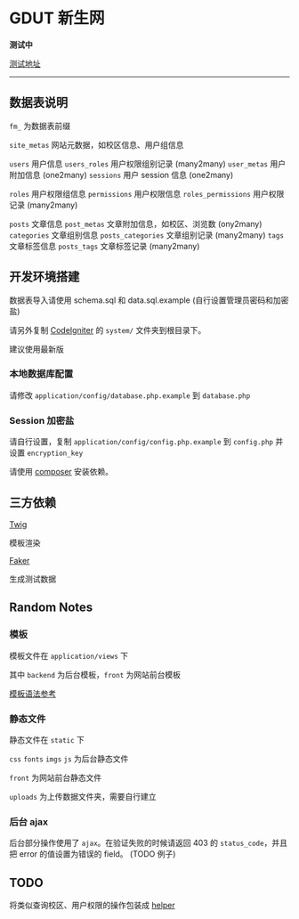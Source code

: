 # GDUT 新生网

**测试中**

[测试地址](http://alpha.youknowmymind.com/)

-----------------

## 数据表说明

`fm_` 为数据表前缀

`site_metas`        网站元数据，如校区信息、用户组信息

`users`             用户信息
`users_roles`       用户权限组别记录 (many2many)
`user_metas`        用户附加信息 (one2many)
`sessions`          用户 session 信息 (one2many)

`roles`             用户权限组信息
`permissions`       用户权限信息
`roles_permissions` 用户权限记录 (many2many)

`posts`             文章信息
`post_metas`        文章附加信息，如校区、浏览数 (ony2many)
`categories`        文章组别信息
`posts_categories`  文章组别记录 (many2many)
`tags`              文章标签信息
`posts_tags`        文章标签记录 (many2many)

## 开发环境搭建

数据表导入请使用 schema.sql 和 data.sql.example (自行设置管理员密码和加密盐)

请另外复制 [CodeIgniter](https://github.com/EllisLab/CodeIgniter) 的 `system/`
文件夹到根目录下。

建议使用最新版

### 本地数据库配置

请修改 `application/config/database.php.example` 到 `database.php`

### Session 加密盐

请自行设置，复制 `application/config/config.php.example` 到 `config.php` 并设置
`encryption_key`

请使用 [composer](http://getcomposer.org) 安装依赖。

## 三方依赖

[Twig](http://twig.sensiolabs.org)

模板渲染

[Faker](https://github.com/fzaninotto/Faker)

生成测试数据

## Random Notes

### 模板

模板文件在 `application/views` 下

其中 `backend` 为后台模板，`front` 为网站前台模板

[模板语法参考](http://twig.sensiolabs.org/doc/templates.html)

### 静态文件

静态文件在 `static` 下

`css` `fonts` `imgs` `js` 为后台静态文件

`front` 为网站前台静态文件

`uploads` 为上传数据文件夹，需要自行建立

### 后台 ajax

后台部分操作使用了 `ajax`。在验证失败的时候请返回 403 的 `status_code`，并且把
error 的值设置为错误的 field。 (TODO 例子)


## TODO

将类似查询校区、用户权限的操作包装成 [helper](http://codeigniter.org.cn/user_guide/general/helpers.html)
